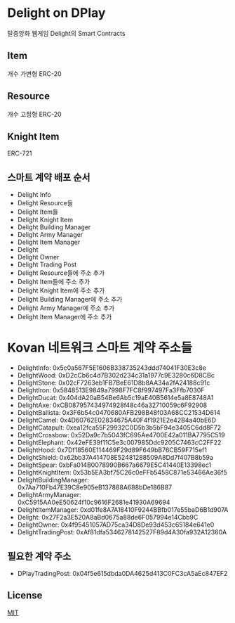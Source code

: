 # Delight on DPlay
탈중앙화 웹게임 Delight의 Smart Contracts

## Item
개수 가변형 ERC-20

## Resource
개수 고정형 ERC-20

## Knight Item
ERC-721

## 스마트 계약 배포 순서
- Delight Info
- Delight Resource들
- Delight Item들
- Delight Knight Item
- Delight Building Manager
- Delight Army Manager
- Delight Item Manager
- Delight
- Delight Owner
- Delight Trading Post
- Delight Resource들에 주소 추가
- Delight Item들에 주소 추가
- Delight Knight Item에 주소 추가
- Delight Building Manager에 주소 추가
- Delight Army Manager에 주소 추가
- Delight Item Manager에 주소 추가

# Kovan 네트워크 스마트 계약 주소들
- DelightInfo: 0x5c0a567F5E1606B338735243ddd74041F30E3c8e
- DelightWood: 0xD2cCb6c4d7B302d234c31a1977c9E3280c6D8CBc
- DelightStone: 0x02cF7263eb1FB7BeE61D8b8AA34a2fA24188c91c
- DelightIron: 0x5848513E9849a7998F7FC8f997497Fa3Ffb7030F
- DelightDucat: 0x404dA20aB54Be6Ab5c19aE40B5614e5a8E8748A1
- DelightAxe: 0xCB087957434974928f48c46a32710059c6F92908
- DelightBallista: 0x3F6b54c0470680AFB298B48f03A68CC21534D614
- DelightCamel: 0x4D60762E02834675A40F4f1921E2e42B4a40bE6D
- DelightCatapult: 0xea12fca55F29932C0D5b3b5bF94e3405C6dd8F72
- DelightCrossbow: 0x52Da9c7b5043fC695Ae4700E42a011BA7795C519
- DelightElephant: 0x42eFE39f11C5e3c007985Ddc9205C7463cC2FF22
- DelightHood: 0x7Df18560E114469F29d89F649bB76CB59F715ef1
- DelightShield: 0x62bb37A414708E52481288509A8Dd7f407B8b59a
- DelightSpear: 0xbFa014B0078990B667a6679E5C41440E13398ec1
- DelightKnightItem: 0x53b5EA3bf75C26c0eFFb5458C871e53466Ae36f5
- DelightBuildingManager: 0x7Aa710Fb47E39C8e905eB137888A688bDe186B87
- DelightArmyManager: 0xC5915AA0eE50624f10c9616F2681e41930A69694
- DelightItemManager: 0xd01fe8A7A18410F9244BBfb017e55baD6B1d907A
- Delight: 0x27F2a3E520A8aBd0675a88de6F057994e14Cbb9C
- DelightOwner: 0x4f95451057AD75ca34D8De93d453c65184e641e0
- DelightTradingPost: 0xAf81dfa5346278142527F89d4A30fa932A12360A

## 필요한 계약 주소
- DPlayTradingPost: 0x04f5e615dbda0DA4625d413C0FC3cA5aEc847EF2

## License
[MIT](LICENSE)